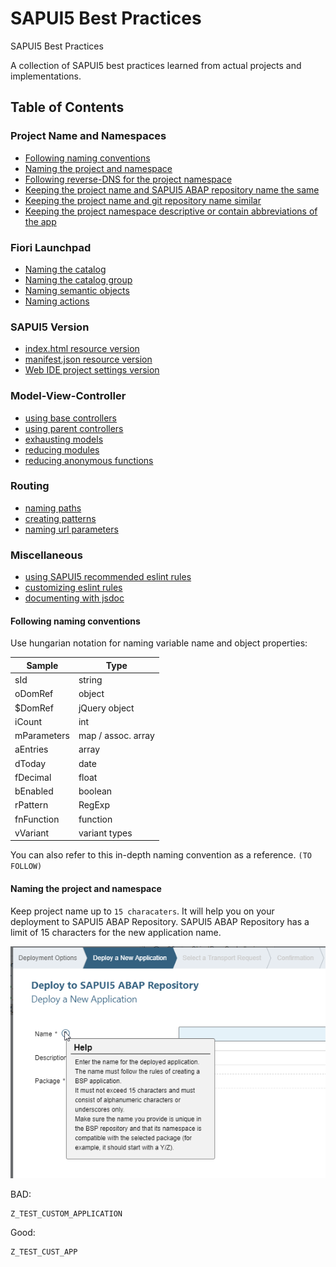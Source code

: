# SAPUI5 Best Practices
SAPUI5 Best Practices

A collection of SAPUI5 best practices learned from actual projects and implementations.

## Table of Contents
### Project Name and Namespaces
- [Following naming conventions](#following-naming-conventions)
- [Naming the project and namespace](#namespace)
- [Following reverse-DNS for the project namespace]()
- [Keeping the project name and SAPUI5 ABAP repository name the same]()
- [Keeping the project name and git repository name similar]()
- [Keeping the project namespace descriptive or contain abbreviations of the app]()

### Fiori Launchpad
- [Naming the catalog]()
- [Naming the catalog group]()
- [Naming semantic objects]()
- [Naming actions]()

### SAPUI5 Version
- [index.html resource version]()
- [manifest.json resource version]()
- [Web IDE project settings version]()

### Model-View-Controller
- [using base controllers]()
- [using parent controllers]()
- [exhausting models]()
- [reducing modules]()
- [reducing anonymous functions]()

### Routing
- [naming paths]()
- [creating patterns]()
- [naming url parameters]()

### Miscellaneous
- [using SAPUI5 recommended eslint rules]()
- [customizing eslint rules]()
- [documenting with jsdoc]()

#### **Following naming conventions**
Use hungarian notation for naming variable name and object properties:

Sample|Type
------------ | ------------- 
sId | string
oDomRef | object
$DomRef	| jQuery object
iCount | int
mParameters | map / assoc. array
aEntries | array
dToday | date
fDecimal | float
bEnabled | boolean
rPattern | RegExp
fnFunction | function
vVariant | variant types

You can also refer to this in-depth naming convention as a reference. `(TO FOLLOW)`
#### **Naming the project and namespace**
Keep project name up to `15 characaters`. It will help you on your deployment to SAPUI5 ABAP Repository. SAPUI5 ABAP Repository has a limit of 15 characters for the new application name.

![SAPUI5 Best Practice](/images/project_name_limit.png?raw=true)

BAD:
```
Z_TEST_CUSTOM_APPLICATION
```
Good:
```
Z_TEST_CUST_APP
```
